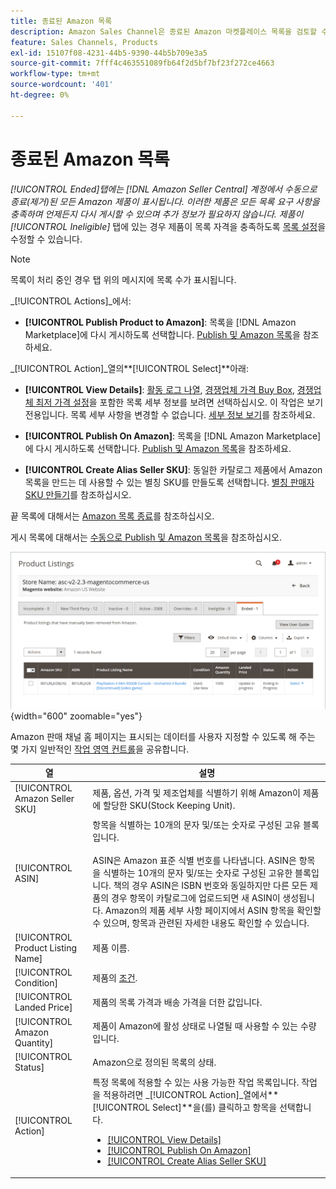 ```yaml
---
title: 종료된 Amazon 목록
description: Amazon Sales Channel은 종료된 Amazon 마켓플레이스 목록을 검토할 수 있는 종료 탭을 제공합니다. 이 목록은 선택한 경우 다시 게시할 수 있습니다.
feature: Sales Channels, Products
exl-id: 15107f08-4231-44b5-9390-44b5b709e3a5
source-git-commit: 7fff4c463551089fb64f2d5bf7bf23f272ce4663
workflow-type: tm+mt
source-wordcount: '401'
ht-degree: 0%

---
```


# 종료된 Amazon 목록

_[!UICONTROL Ended]_탭에는 [!DNL Amazon Seller Central] 계정에서 수동으로 종료(제거)된 모든 Amazon 제품이 표시됩니다. 이러한 제품은 모든 목록 요구 사항을 충족하며 언제든지 다시 게시할 수 있으며 추가 정보가 필요하지 않습니다. 제품이_[!UICONTROL Ineligible]_ 탭에 있는 경우 제품이 목록 자격을 충족하도록 [목록 설정](./listing-settings.md)을 수정할 수 있습니다.

>[!NOTE]
>
>목록이 처리 중인 경우 탭 위의 메시지에 목록 수가 표시됩니다.

_[!UICONTROL Actions]_에서:

- **[!UICONTROL Publish Product to Amazon]**: 목록을 [!DNL Amazon Marketplace]에 다시 게시하도록 선택합니다. [Publish 및 Amazon 목록](./publish-listings-manually.md)을 참조하세요.

_[!UICONTROL Action]_열의&#x200B;**[!UICONTROL Select]**아래:

- **[!UICONTROL View Details]**: [활동 로그 나열](./product-listing-details.md#listing-activity-log), [경쟁업체 가격 Buy Box](./product-listing-details.md#buy-box-competitor-pricing), [경쟁업체 최저 가격 설정](./product-listing-details.md#lowest-competitor-pricing)을 포함한 목록 세부 정보를 보려면 선택하십시오. 이 작업은 보기 전용입니다. 목록 세부 사항을 변경할 수 없습니다. [세부 정보 보기](./product-listing-details.md)를 참조하세요.

- **[!UICONTROL Publish On Amazon]**: 목록을 [!DNL Amazon Marketplace]에 다시 게시하도록 선택합니다. [Publish 및 Amazon 목록](./publish-listings-manually.md)을 참조하세요.

- **[!UICONTROL Create Alias Seller SKU]**: 동일한 카탈로그 제품에서 Amazon 목록을 만드는 데 사용할 수 있는 별칭 SKU를 만들도록 선택합니다. [별칭 판매자 SKU 만들기](./create-alias-seller-sku.md)를 참조하십시오.

끝 목록에 대해서는 [Amazon 목록 종료](./end-listings-manually.md)를 참조하십시오.

게시 목록에 대해서는 [수동으로 Publish 및 Amazon 목록](./publish-listings-manually.md)을 참조하십시오.

![종료된 Amazon 목록](assets/amazon-ended-listings.png){width="600" zoomable="yes"}

Amazon 판매 채널 홈 페이지는 표시되는 데이터를 사용자 지정할 수 있도록 해 주는 몇 가지 일반적인 [작업 영역 컨트롤](./workspace-controls.md)을 공유합니다.

| 열 | 설명 |
|-----------------------------------|------------------------------------------------------------------------------------------------------------------------------------------------------------------------------------------------------------------------------------------------------------------------------------------------------------------------------------------------------------------------------------------------------------------------------------------------------------------------------------|
| [!UICONTROL Amazon Seller SKU] | 제품, 옵션, 가격 및 제조업체를 식별하기 위해 Amazon이 제품에 할당한 SKU(Stock Keeping Unit). |
| [!UICONTROL ASIN] | 항목을 식별하는 10개의 문자 및/또는 숫자로 구성된 고유 블록입니다.<br><br>ASIN은 Amazon 표준 식별 번호를 나타냅니다. ASIN은 항목을 식별하는 10개의 문자 및/또는 숫자로 구성된 고유한 블록입니다. 책의 경우 ASIN은 ISBN 번호와 동일하지만 다른 모든 제품의 경우 항목이 카탈로그에 업로드되면 새 ASIN이 생성됩니다. Amazon의 제품 세부 사항 페이지에서 ASIN 항목을 확인할 수 있으며, 항목과 관련된 자세한 내용도 확인할 수 있습니다. |
| [!UICONTROL Product Listing Name] | 제품 이름. |
| [!UICONTROL Condition] | 제품의 [조건](./product-listing-condition.md). |
| [!UICONTROL Landed Price] | 제품의 목록 가격과 배송 가격을 더한 값입니다. |
| [!UICONTROL Amazon Quantity] | 제품이 Amazon에 활성 상태로 나열될 때 사용할 수 있는 수량입니다. |
| [!UICONTROL Status] | Amazon으로 정의된 목록의 상태. |
| [!UICONTROL Action] | 특정 목록에 적용할 수 있는 사용 가능한 작업 목록입니다. 작업을 적용하려면 _[!UICONTROL Action]_열에서&#x200B;**[!UICONTROL Select]**을(를) 클릭하고 항목을 선택합니다.<ul><li>[[!UICONTROL View Details]](./product-listing-details.md)</li><li>[[!UICONTROL Publish On Amazon]](./publish-listings-manually.md)</li><li>[[!UICONTROL Create Alias Seller SKU]](./create-alias-seller-sku.md#region-specific)</li></ul> |
